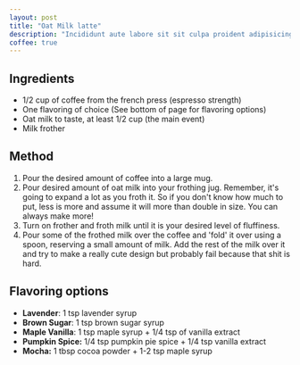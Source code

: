 ```yaml
---
layout: post
title: "Oat Milk latte"
description: "Incididunt aute labore sit sit culpa proident adipisicing labore eu exercitation."
coffee: true
---
```


## Ingredients

- 1/2 cup of coffee from the french press (espresso strength)
- One flavoring of choice (See bottom of page for flavoring options)
- Oat milk to taste, at least 1/2 cup (the main event)
- Milk frother

## Method 

1. Pour the desired amount of coffee into a large mug.
2. Pour desired amount of oat milk into your frothing jug. Remember, it's going to expand a lot as you froth it. So if you don't know how much to put, less is more and assume it will more than double in size. You can always make more!
3. Turn on frother and froth milk until it is your desired level of fluffiness.
4. Pour some of the frothed milk over the coffee and 'fold' it over using a spoon, reserving a small amount of milk. Add the rest of the milk over it and try to make a really cute design but probably fail because that shit is hard.


## Flavoring options

- **Lavender**: 1 tsp lavender syrup
- **Brown Sugar**: 1 tsp brown sugar syrup
- **Maple Vanilla**: 1 tsp maple syrup + 1/4 tsp of vanilla extract
- **Pumpkin Spice:** 1/4 tsp pumpkin pie spice + 1/4 tsp vanilla extract
- **Mocha:** 1 tbsp cocoa powder + 1-2 tsp maple syrup
